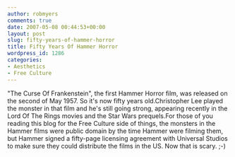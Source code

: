 ```yaml
---
author: robmyers
comments: true
date: 2007-05-08 00:44:53+00:00
layout: post
slug: fifty-years-of-hammer-horror
title: Fifty Years Of Hammer Horror
wordpress_id: 1286
categories:
- Aesthetics
- Free Culture
---
```


"The Curse Of Frankenstein", the first Hammer Horror film, was released on the second of May 1957. So it's now fifty years old.Christopher Lee played the monster in that film and he's still going strong, appearing recently in the Lord Of The Rings movies and the Star Wars prequels.For those of you reading this blog for the Free Culture side of things, the monsters in the Hammer films were public domain by the time Hammer were filming them, but Hammer signed a fifty-page licensing agreement with Universal Studios to make sure they could distribute the films in the US. Now that is scary. ;-)

